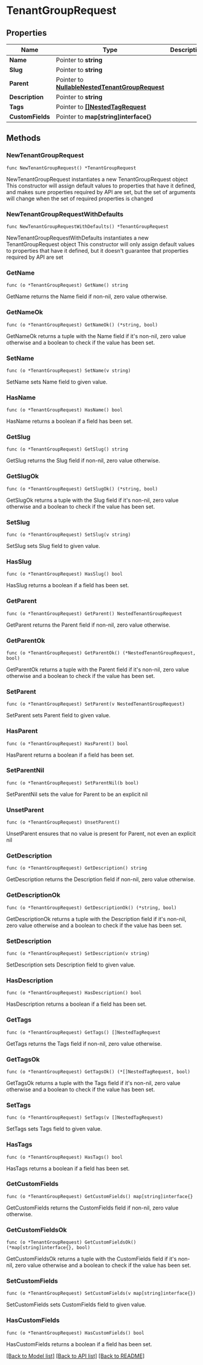 # TenantGroupRequest

## Properties

Name | Type | Description | Notes
------------ | ------------- | ------------- | -------------
**Name** | Pointer to **string** |  | [optional] 
**Slug** | Pointer to **string** |  | [optional] 
**Parent** | Pointer to [**NullableNestedTenantGroupRequest**](NestedTenantGroupRequest.md) |  | [optional] 
**Description** | Pointer to **string** |  | [optional] 
**Tags** | Pointer to [**[]NestedTagRequest**](NestedTagRequest.md) |  | [optional] 
**CustomFields** | Pointer to **map[string]interface{}** |  | [optional] 

## Methods

### NewTenantGroupRequest

`func NewTenantGroupRequest() *TenantGroupRequest`

NewTenantGroupRequest instantiates a new TenantGroupRequest object
This constructor will assign default values to properties that have it defined,
and makes sure properties required by API are set, but the set of arguments
will change when the set of required properties is changed

### NewTenantGroupRequestWithDefaults

`func NewTenantGroupRequestWithDefaults() *TenantGroupRequest`

NewTenantGroupRequestWithDefaults instantiates a new TenantGroupRequest object
This constructor will only assign default values to properties that have it defined,
but it doesn't guarantee that properties required by API are set

### GetName

`func (o *TenantGroupRequest) GetName() string`

GetName returns the Name field if non-nil, zero value otherwise.

### GetNameOk

`func (o *TenantGroupRequest) GetNameOk() (*string, bool)`

GetNameOk returns a tuple with the Name field if it's non-nil, zero value otherwise
and a boolean to check if the value has been set.

### SetName

`func (o *TenantGroupRequest) SetName(v string)`

SetName sets Name field to given value.

### HasName

`func (o *TenantGroupRequest) HasName() bool`

HasName returns a boolean if a field has been set.

### GetSlug

`func (o *TenantGroupRequest) GetSlug() string`

GetSlug returns the Slug field if non-nil, zero value otherwise.

### GetSlugOk

`func (o *TenantGroupRequest) GetSlugOk() (*string, bool)`

GetSlugOk returns a tuple with the Slug field if it's non-nil, zero value otherwise
and a boolean to check if the value has been set.

### SetSlug

`func (o *TenantGroupRequest) SetSlug(v string)`

SetSlug sets Slug field to given value.

### HasSlug

`func (o *TenantGroupRequest) HasSlug() bool`

HasSlug returns a boolean if a field has been set.

### GetParent

`func (o *TenantGroupRequest) GetParent() NestedTenantGroupRequest`

GetParent returns the Parent field if non-nil, zero value otherwise.

### GetParentOk

`func (o *TenantGroupRequest) GetParentOk() (*NestedTenantGroupRequest, bool)`

GetParentOk returns a tuple with the Parent field if it's non-nil, zero value otherwise
and a boolean to check if the value has been set.

### SetParent

`func (o *TenantGroupRequest) SetParent(v NestedTenantGroupRequest)`

SetParent sets Parent field to given value.

### HasParent

`func (o *TenantGroupRequest) HasParent() bool`

HasParent returns a boolean if a field has been set.

### SetParentNil

`func (o *TenantGroupRequest) SetParentNil(b bool)`

 SetParentNil sets the value for Parent to be an explicit nil

### UnsetParent
`func (o *TenantGroupRequest) UnsetParent()`

UnsetParent ensures that no value is present for Parent, not even an explicit nil
### GetDescription

`func (o *TenantGroupRequest) GetDescription() string`

GetDescription returns the Description field if non-nil, zero value otherwise.

### GetDescriptionOk

`func (o *TenantGroupRequest) GetDescriptionOk() (*string, bool)`

GetDescriptionOk returns a tuple with the Description field if it's non-nil, zero value otherwise
and a boolean to check if the value has been set.

### SetDescription

`func (o *TenantGroupRequest) SetDescription(v string)`

SetDescription sets Description field to given value.

### HasDescription

`func (o *TenantGroupRequest) HasDescription() bool`

HasDescription returns a boolean if a field has been set.

### GetTags

`func (o *TenantGroupRequest) GetTags() []NestedTagRequest`

GetTags returns the Tags field if non-nil, zero value otherwise.

### GetTagsOk

`func (o *TenantGroupRequest) GetTagsOk() (*[]NestedTagRequest, bool)`

GetTagsOk returns a tuple with the Tags field if it's non-nil, zero value otherwise
and a boolean to check if the value has been set.

### SetTags

`func (o *TenantGroupRequest) SetTags(v []NestedTagRequest)`

SetTags sets Tags field to given value.

### HasTags

`func (o *TenantGroupRequest) HasTags() bool`

HasTags returns a boolean if a field has been set.

### GetCustomFields

`func (o *TenantGroupRequest) GetCustomFields() map[string]interface{}`

GetCustomFields returns the CustomFields field if non-nil, zero value otherwise.

### GetCustomFieldsOk

`func (o *TenantGroupRequest) GetCustomFieldsOk() (*map[string]interface{}, bool)`

GetCustomFieldsOk returns a tuple with the CustomFields field if it's non-nil, zero value otherwise
and a boolean to check if the value has been set.

### SetCustomFields

`func (o *TenantGroupRequest) SetCustomFields(v map[string]interface{})`

SetCustomFields sets CustomFields field to given value.

### HasCustomFields

`func (o *TenantGroupRequest) HasCustomFields() bool`

HasCustomFields returns a boolean if a field has been set.


[[Back to Model list]](../README.md#documentation-for-models) [[Back to API list]](../README.md#documentation-for-api-endpoints) [[Back to README]](../README.md)


